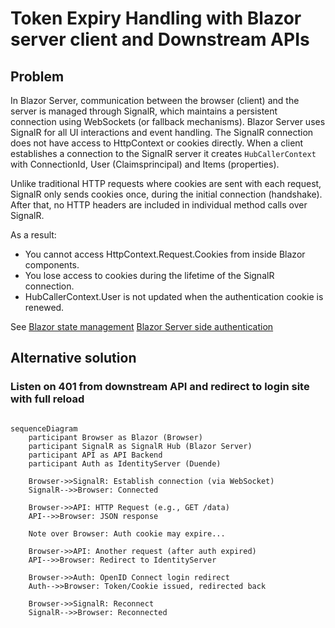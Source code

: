 # Token Expiry Handling with Blazor server client and Downstream APIs

## Problem
In Blazor Server, communication between the browser (client) and the server is managed through SignalR, which maintains a persistent connection using WebSockets (or fallback mechanisms). Blazor Server uses SignalR for all UI interactions and event handling. The SignalR connection does not have access to HttpContext or cookies directly. When a client establishes a connection to the SignalR server it creates `HubCallerContext` with ConnectionId, User (Claimsprincipal) and Items (properties). 
 
Unlike traditional HTTP requests where cookies are sent with each request, SignalR only sends cookies once, during the initial connection (handshake). After that, no HTTP headers are included in individual method calls over SignalR.

As a result:

- You cannot access HttpContext.Request.Cookies from inside Blazor components.
- You lose access to cookies during the lifetime of the SignalR connection.
- HubCallerContext.User is not updated when the authentication cookie is renewed.

See [Blazor state management](https://learn.microsoft.com/en-us/aspnet/core/blazor/state-management?view=aspnetcore-9.0&pivots=server)
[Blazor Server side authentication](https://learn.microsoft.com/en-us/aspnet/core/blazor/security/?view=aspnetcore-9.0&tabs=visual-studio#server-side-blazor-authentication)


## Alternative solution

### Listen on 401 from downstream API and redirect to login site with full reload

```mermaid

sequenceDiagram
    participant Browser as Blazor (Browser)
    participant SignalR as SignalR Hub (Blazor Server)
    participant API as API Backend
    participant Auth as IdentityServer (Duende)

    Browser->>SignalR: Establish connection (via WebSocket)
    SignalR-->>Browser: Connected

    Browser->>API: HTTP Request (e.g., GET /data)
    API-->>Browser: JSON response

    Note over Browser: Auth cookie may expire...

    Browser->>API: Another request (after auth expired)
    API-->>Browser: Redirect to IdentityServer

    Browser->>Auth: OpenID Connect login redirect
    Auth-->>Browser: Token/Cookie issued, redirected back

    Browser->>SignalR: Reconnect
    SignalR-->>Browser: Reconnected

```
